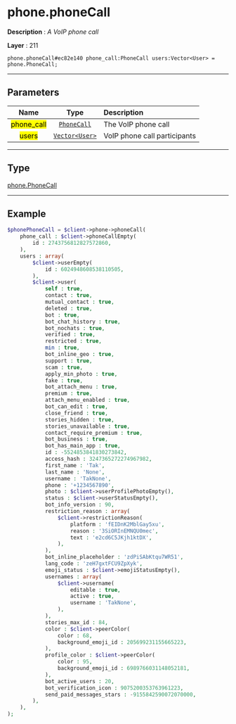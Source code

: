 # phone.phoneCall

**Description** : *A VoIP phone call*

**Layer** : 211

```tl
phone.phoneCall#ec82e140 phone_call:PhoneCall users:Vector<User> = phone.PhoneCall;
```

---

## Parameters

| Name | Type | Description |
| :---: | :---: | :--- |
| <mark>phone_call</mark> | [`PhoneCall`](type/PhoneCall) | The VoIP phone call |
| <mark>users</mark> | [`Vector<User>`](type/User) | VoIP phone call participants |

---

## Type

[phone.PhoneCall](type/phone.PhoneCall)

---

## Example

```php
$phonePhoneCall = $client->phone->phoneCall(
	phone_call : $client->phoneCallEmpty(
		id : 2743756812827572860,
	),
	users : array(
		$client->userEmpty(
			id : 6024948608538110505,
		),
		$client->user(
			self : true,
			contact : true,
			mutual_contact : true,
			deleted : true,
			bot : true,
			bot_chat_history : true,
			bot_nochats : true,
			verified : true,
			restricted : true,
			min : true,
			bot_inline_geo : true,
			support : true,
			scam : true,
			apply_min_photo : true,
			fake : true,
			bot_attach_menu : true,
			premium : true,
			attach_menu_enabled : true,
			bot_can_edit : true,
			close_friend : true,
			stories_hidden : true,
			stories_unavailable : true,
			contact_require_premium : true,
			bot_business : true,
			bot_has_main_app : true,
			id : -5524853841830273842,
			access_hash : 3247365272274967982,
			first_name : 'Tak',
			last_name : 'None',
			username : 'TakNone',
			phone : '+1234567890',
			photo : $client->userProfilePhotoEmpty(),
			status : $client->userStatusEmpty(),
			bot_info_version : 90,
			restriction_reason : array(
				$client->restrictionReason(
					platform : 'fEIDnK2MblGay5xu',
					reason : '3SiORInEMNQU0mec',
					text : 'e2cd6C5JKjh1ktDX',
				),
			),
			bot_inline_placeholder : 'zdPiSAbKtqu7WR51',
			lang_code : 'zeH7gxtFCU9ZpXyk',
			emoji_status : $client->emojiStatusEmpty(),
			usernames : array(
				$client->username(
					editable : true,
					active : true,
					username : 'TakNone',
				),
			),
			stories_max_id : 84,
			color : $client->peerColor(
				color : 68,
				background_emoji_id : 205699231155665223,
			),
			profile_color : $client->peerColor(
				color : 95,
				background_emoji_id : 6989766031148052181,
			),
			bot_active_users : 20,
			bot_verification_icon : 9075200353763961223,
			send_paid_messages_stars : -9155842590072070000,
		),
	),
);
```